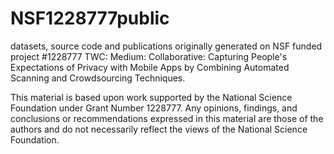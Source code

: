 # NSF1228777public
datasets, source code and publications originally generated on NSF funded project #1228777 TWC: Medium: Collaborative: Capturing People's Expectations of Privacy with Mobile Apps by Combining Automated Scanning and Crowdsourcing Techniques.

This material is based upon work supported by the National Science Foundation under Grant Number 1228777. Any opinions, findings, and conclusions or recommendations expressed in this material are those of the authors and do not necessarily reflect the views of the National Science Foundation.
